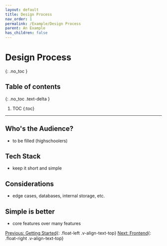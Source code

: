 ```yaml
---
layout: default
title: Design Process
nav_order: 1
permalink: /Example/Design Process
parent: An Example
has_children: false
---
```


# Design Process
{: .no_toc }

## Table of contents
{: .no_toc .text-delta }

1. TOC
{:toc}

---

## Who's the Audience?
- to be filled (highschoolers)
## Tech Stack
- keep it short and simple
## Considerations
- edge cases, databases, internal storage, etc.
## Simple is better
- core features over many features

[Previous: Getting Started](../Example){: .float-left .v-align-text-top}
[Next: Frontend](Frontend){: .float-right .v-align-text-top}